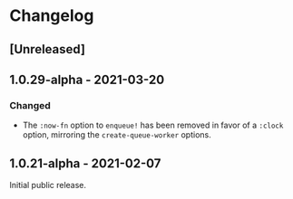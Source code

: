 # Changelog

## [Unreleased]

## 1.0.29-alpha - 2021-03-20
### Changed
- The `:now-fn` option to `enqueue!` has been removed in favor of a `:clock`
option, mirroring the `create-queue-worker` options.

## 1.0.21-alpha - 2021-02-07

Initial public release.